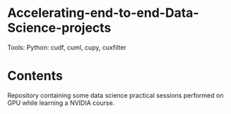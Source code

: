 # Accelerating-end-to-end-Data-Science-projects

Tools: Python: cudf, cuml, cupy, cuxfilter

# Contents
Repository containing some data science practical sessions performed on GPU while learning a NVIDIA course.
